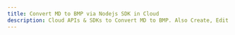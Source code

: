 ---title: Convert MD to BMP via Nodejs SDK in Clouddescription: Cloud APIs & SDKs to Convert MD to BMP. Also Create, Edit & Render Microsoft Word & OpenOffice documents in the Cloud.---